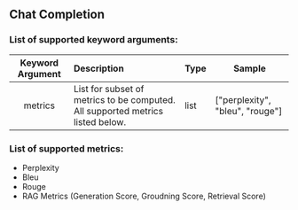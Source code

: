 ## Chat Completion

### List of supported keyword arguments:

| Keyword Argument  | Description                                                                           | Type      | Sample                                   |
|:-----------------:|:--------------------------------------------------------------------------------------|-----------|------------------------------------------|
|      metrics      | List for subset of metrics to be computed. All supported metrics listed below.        | list<str> | ["perplexity", "bleu", "rouge"] |

### List of supported metrics:

* Perplexity
* Bleu 
* Rouge
* RAG Metrics (Generation Score, Groudning Score, Retrieval Score)